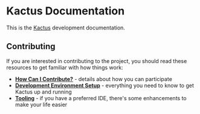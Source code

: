 # Kactus Documentation

This is the [Kactus](https://github.com/kactus-io/kactus) development
documentation.

## Contributing

If you are interested in contributing to the project, you should read these
resources to get familiar with how things work:

 - **[How Can I Contribute?](../CONTRIBUTING.md#how-can-i-contribute)** -
    details about how you can participate
 - **[Development Environment Setup](contributing/setup.md)** - everything
    you need to know to get Kactus up and running
 - **[Tooling](contributing/tooling.md)** - if you have a preferred IDE,
    there's some enhancements to make your life easier

